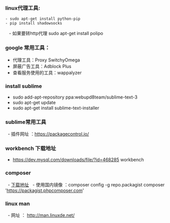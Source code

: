 
### linux代理工具:
    - sudo apt-get install python-pip
    - pip install shadowsocks
    - 如果要转http代理 sudo apt-get install polipo

### google 常用工具：
   - 代理工具：Proxy SwitchyOmega 
   - 屏蔽广告工具：Adblock Plus
   - 查看服务使用的工具：wappalyzer
   
### install sublime
   - sudo add-apt-repository ppa:webupd8team/sublime-text-3
   - sudo apt-get update
   - sudo apt-get install sublime-text-installer
   
### sublime常用工具
   - 插件网址 ：https://packagecontrol.io/
  
### workbench 下载地址
   - https://dev.mysql.com/downloads/file/?id=468285 workbench

### composer 
   - [下载地址](https://getcomposer.org/download/)
   - 使用国内镜像 ：composer config -g repo.packagist composer 'https://packagist.phpcomposer.com'
    
### linux man 
   - 网址 ： http://man.linuxde.net/

